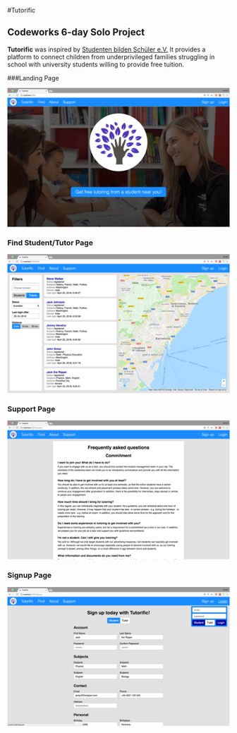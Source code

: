 #Tutorific

## Codeworks 6-day Solo Project

**Tutorific** was inspired by [Studenten bilden Schüler e.V.](https://www.studenten-bilden-schueler.de/) It provides a platform to connect children from underprivileged families struggling in school with university students willing to provide free tuition.

###Landing Page

![Landing Page](/screenshots/LandingPage.png)

### Find Student/Tutor Page

![Find Page](/screenshots/FindPage.png)

### Support Page

![Support Page](/screenshots/SupportPage.png)

### Signup Page

![Signup Page](/screenshots/SignupPage.png)